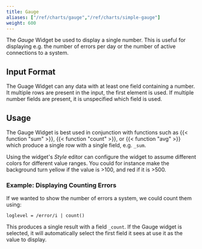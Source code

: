 ```yaml
---
title: Gauge
aliases: ["/ref/charts/gauge","/ref/charts/simple-gauge"]
weight: 600
---
```


The _Gauge_ Widget be used to display a single number. This is useful for displaying
e.g. the number of errors per day or the number of active connections to a system.

## Input Format

The Guage Widget can any data with at least one field containing a number.
It multiple rows are present in the input, the first element is used.
If multiple number fields are present, it is unspecified which field is used.

## Usage

The Gauge Widget is best used in conjunction with functions such as {{< function "sum" >}}, {{< function "count" >}},
or {{< function "avg" >}} which produce a single row with a single field, e.g. `_sum`.

Using the widget's _Style_ editor can configure the widget to assume different
colors for different value ranges.
You could for instance make the background turn yellow if the value is >100,
and red if it is >500.

### Example: Displaying Counting Errors

If we wanted to show the number of errors a system, we could count them using:

```humio
loglevel = /error/i | count()
```

This produces a single result with a field `_count`. If the Gauge widget is
selected, it will automatically select the first field it sees at use it as
the value to display.

